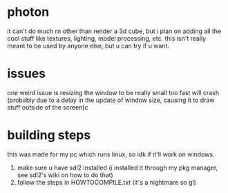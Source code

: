 # photon
it can't do much rn other than render a 3d cube, but i plan on adding all the cool stuff like textures, lighting, model processing, etc.
this isn't really meant to be used by anyone else, but u can try if u want.

# issues
one weird issue is resizing the window to be really small too fast will crash (probably due to a delay in the update of window size, causing it to draw stuff outside of the screen)c

# building steps
this was made for my pc which runs linux, so idk if it'll work on windows.
1. make sure u have sdl2 installed (i installed it through my pkg manager, see sdl2's wiki on how to do that)
2. follow the steps in HOWTOCOMPILE.txt (it's a nightmare so gl)
